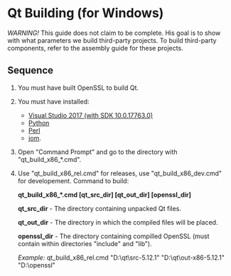 Qt Building (for Windows)
=========================

*WARNING!* This guide does not claim to be complete.
His goal is to show with what parameters we build third-party projects.
To build third-party components, refer to the assembly guide for these projects.

Sequence
--------
1. You must have built OpenSSL to build Qt.
2. You must have installed:
   - [Visual Studio 2017 (with SDK 10.0.17763.0)](https://visualstudio.microsoft.com)
   - [Python](http://www.python.org/download)
   - [Perl](http://www.activestate.com/activeperl)
   - [jom](https://wiki.qt.io/Jom).
3. Open "Command Prompt" and go to the directory with "qt_build_x86_*.cmd".
4. Use "qt_build_x86_rel.cmd" for releases, use "qt_build_x86_dev.cmd" for developement.
   Command to build:

   **qt_build_x86_*.cmd [qt_src_dir] [qt_out_dir] [openssl_dir]**

   **qt_src_dir**  - The directory containing unpacked Qt files.

   **qt_out_dir**  - The directory in which the compiled files will be placed.

   **openssl_dir** - The directory containing compilled OpenSSL (must contain within directories "include" and "lib").

   *Example:* qt_build_x86_rel.cmd "D:\qt\src-5.12.1" "D:\qt\out-x86-5.12.1" "D:\openssl"
